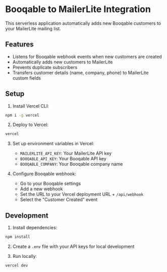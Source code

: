 # Booqable to MailerLite Integration

This serverless application automatically adds new Booqable customers to your MailerLite mailing list.

## Features

- Listens for Booqable webhook events when new customers are created
- Automatically adds new customers to MailerLite
- Prevents duplicate subscribers
- Transfers customer details (name, company, phone) to MailerLite custom fields

## Setup

1. Install Vercel CLI:
```bash
npm i -g vercel
```

2. Deploy to Vercel:
```bash
vercel
```

3. Set up environment variables in Vercel:
   - `MAILERLITE_API_KEY`: Your MailerLite API key
   - `BOOQABLE_API_KEY`: Your Booqable API key
   - `BOOQABLE_COMPANY`: Your Booqable company name

4. Configure Booqable webhook:
   - Go to your Booqable settings
   - Add a new webhook
   - Set the URL to your Vercel deployment URL + `/api/webhook`
   - Select the "Customer Created" event

## Development

1. Install dependencies:
```bash
npm install
```

2. Create a `.env` file with your API keys for local development

3. Run locally:
```bash
vercel dev
```
